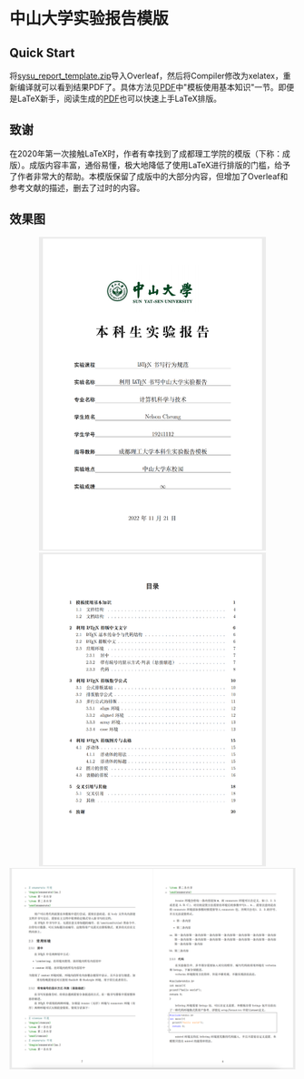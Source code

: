 # 中山大学实验报告模版

## Quick Start
将[sysu_report_template.zip](sysu_report_template.zip)导入Overleaf，然后将Compiler修改为xelatex，重新编译就可以看到结果PDF了。具体方法见[PDF](sysu_report_template/main.pdf)中"模板使用基本知识"一节。即便是LaTeX新手，阅读生成的[PDF](sysu_report_template/main.pdf)也可以快速上手LaTeX排版。

## 致谢
在2020年第一次接触LaTeX时，作者有幸找到了成都理工学院的模版（下称：成版）。成版内容丰富，通俗易懂，极大地降低了使用LaTeX进行排版的门槛，给予了作者非常大的帮助。本模版保留了成版中的大部分内容，但增加了Overleaf和参考文献的描述，删去了过时的内容。

## 效果图
<center class="half">
    <img src="figures/1.png" width="400"/>
    <img src="figures/2.png" width="400"/>
    <img src="figures/4.png" width="700"/>
</center>